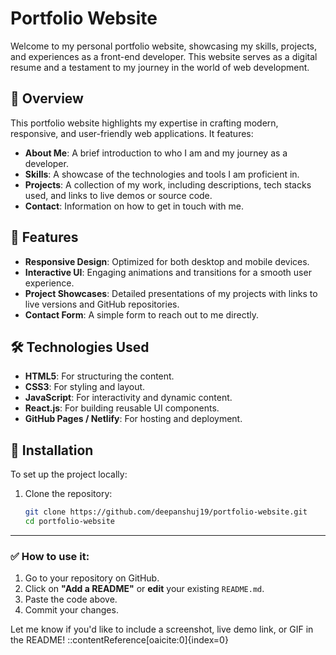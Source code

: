 # Portfolio Website

Welcome to my personal portfolio website, showcasing my skills, projects, and experiences as a front-end developer. This website serves as a digital resume and a testament to my journey in the world of web development.

## 📌 Overview

This portfolio website highlights my expertise in crafting modern, responsive, and user-friendly web applications. It features:

- **About Me**: A brief introduction to who I am and my journey as a developer.
- **Skills**: A showcase of the technologies and tools I am proficient in.
- **Projects**: A collection of my work, including descriptions, tech stacks used, and links to live demos or source code.
- **Contact**: Information on how to get in touch with me.

## 🚀 Features

- **Responsive Design**: Optimized for both desktop and mobile devices.
- **Interactive UI**: Engaging animations and transitions for a smooth user experience.
- **Project Showcases**: Detailed presentations of my projects with links to live versions and GitHub repositories.
- **Contact Form**: A simple form to reach out to me directly.

## 🛠️ Technologies Used

- **HTML5**: For structuring the content.
- **CSS3**: For styling and layout.
- **JavaScript**: For interactivity and dynamic content.
- **React.js**: For building reusable UI components.
- **GitHub Pages / Netlify**: For hosting and deployment.

## 📂 Installation

To set up the project locally:

1. Clone the repository:
   ```bash
   git clone https://github.com/deepanshuj19/portfolio-website.git
   cd portfolio-website

---

### ✅ How to use it:

1. Go to your repository on GitHub.
2. Click on **"Add a README"** or **edit** your existing `README.md`.
3. Paste the code above.
4. Commit your changes.

Let me know if you'd like to include a screenshot, live demo link, or GIF in the README!
::contentReference[oaicite:0]{index=0}
 

